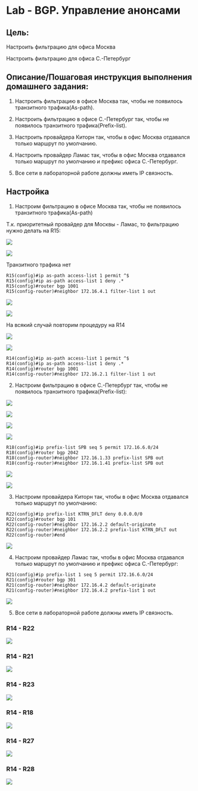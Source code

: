 # Lab - BGP. Управление анонсами

## Цель:

   Настроить фильтрацию для офиса Москва
   
   Настроить фильтрацию для офиса С.-Петербург

## Описание/Пошаговая инструкция выполнения домашнего задания:

   1. Настроить фильтрацию в офисе Москва так, чтобы не появилось транзитного трафика(As-path).
   
   2. Настроить фильтрацию в офисе С.-Петербург так, чтобы не появилось транзитного трафика(Prefix-list).
   
   3. Настроить провайдера Киторн так, чтобы в офис Москва отдавался только маршрут по умолчанию.
   
   4. Настроить провайдер Ламас так, чтобы в офис Москва отдавался только маршрут по умолчанию и префикс офиса С.-Петербург.
   
   5. Все сети в лабораторной работе должны иметь IP связность.

## Настройка

   1. Настроим фильтрацию в офисе Москва так, чтобы не появилось транзитного трафика(As-path)
   
   Т.к. приоритетный провайдер для Москвы - Ламас, то фильтрацию нужно делать на R15:

![](img/r15_r21_before.png)

![](img/r21_r15_before.png)

   Транзитного трафика нет

```
R15(config)#ip as-path access-list 1 permit ^$
R15(config)#ip as-path access-list 1 deny .*  
R15(config)#router bgp 1001
R15(config-router)#neighbor 172.16.4.1 filter-list 1 out
```

![](img/r15_r21_after.png)

![](img/r21_r15_after.png)

   На всякий случай повторим процедуру на R14

![](img/r14_r22_brfore.png)

![](img/r22_r14_before.png)

   
```
R14(config)#ip as-path access-list 1 permit ^$
R14(config)#ip as-path access-list 1 deny .*  
R14(config)#router bgp 1001
R14(config-router)#neighbor 172.16.2.1 filter-list 1 out
```

   2. Настроим фильтрацию в офисе С.-Петербург так, чтобы не появилось транзитного трафика(Prefix-list):

![](img/r18_r26_before.png)

![](img/r18_r24_before.png)

![](img/r26_r18_before.png)

![](img/r24_r18_before.png)


```
R18(config)#ip prefix-list SPB seq 5 permit 172.16.6.0/24
R18(config)#router bgp 2042
R18(config-router)#neighbor 172.16.1.33 prefix-list SPB out
R18(config-router)#neighbor 172.16.1.41 prefix-list SPB out
```

![](img/r26_r18_after.png)

![](img/r24_r18_after.png)


   3. Настроим провайдера Киторн так, чтобы в офис Москва отдавался только маршрут по умолчанию:

```
R22(config)#ip prefix-list KTRN_DFLT deny 0.0.0.0/0
R22(config)#router bgp 101
R22(config-router)#neighbor 172.16.2.2 default-originate
R22(config-router)#neighbor 172.16.2.2 prefix-list KTRN_DFLT out
R22(config-router)#end
```

![](img/r14_r22_default.png)

   4. Настроим провайдер Ламас так, чтобы в офис Москва отдавался только маршрут по умолчанию и префикс офиса С.-Петербург:
   
```
R21(config)#ip prefix-list 1 seq 5 permit 172.16.6.0/24
R21(config)#router bgp 301
R21(config-router)#neighbor 172.16.4.2 default-originate
R21(config-router)#neighbor 172.16.4.2 prefix-list 1 out
```

![](img/r15_r21_dflt.png)

   5. Все сети в лабораторной работе должны иметь IP связность.

### R14 - R22

![](img/r14_r22.png)

### R14 - R21

![](img/r14_r21.png)

### R14 - R23

![](img/r14_r23.png)

### R14 - R18

![](img/r14_r18.png)

### R14 - R27

![](img/r14_r27.png)
   
### R14 - R28

![](img/r14_r28.png)
